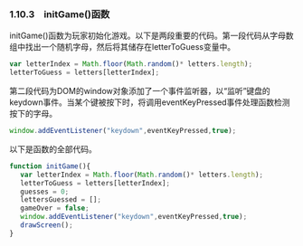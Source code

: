 ### 1.10.3　initGame()函数

initGame()函数为玩家初始化游戏。以下是两段重要的代码。第一段代码从字母数组中找出一个随机字母，然后将其储存在letterToGuess变量中。

```javascript
var letterIndex = Math.floor(Math.random()* letters.length);
letterToGuess = letters[letterIndex];
```

第二段代码为DOM的window对象添加了一个事件监听器，以“监听”键盘的keydown事件。当某个键被按下时，将调用eventKeyPressed事件处理函数检测按下的字母。

```javascript
window.addEventListener("keydown",eventKeyPressed,true);
```

以下是函数的全部代码。

```javascript
function initGame(){
　 var letterIndex = Math.floor(Math.random()* letters.length);
　 letterToGuess = letters[letterIndex];
　 guesses = 0;
　 lettersGuessed = [];
　 gameOver = false;
　 window.addEventListener("keydown",eventKeyPressed,true);
　 drawScreen();
}
```

